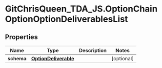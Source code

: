 # GitChrisQueen_TDA_JS.OptionChainOptionOptionDeliverablesList

## Properties
Name | Type | Description | Notes
------------ | ------------- | ------------- | -------------
**schema** | [**OptionDeliverable**](OptionDeliverable.md) |  | [optional] 
